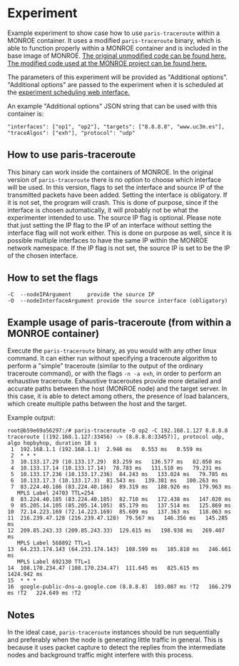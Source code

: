 # Experiment
Example experiment to show case how to use `paris-traceroute` within a MONROE container.
It uses a modified `paris-traceroute` binary, which is able to function properly within
a MONROE container and is included in the base image of MONROE.
[The original unmodified code can be found here.](https://code.google.com/p/paris-traceroute/source/checkout) [The modified code used at the MONROE project can be found here.](https://github.com/FoivosMichelinakis/paris-traceroute-monroe-project)

The parameters of this experiment will be provided as "Additional options".
"Additional options" are passed to the experiment when it is scheduled at the [experiment
scheduling web interface.](https://www.monroe-system.eu/NewExperiment.html)

An example "Additional options" JSON string that can be used with this container is:
```
"interfaces": ["op1", "op2"], "targets": ["8.8.8.8", "www.uc3m.es"], "traceAlgos": ["exh"], "protocol": "udp"
```
## How to use paris-traceroute

This binary can work inside the containers of MONROE. In the original version of `paris-traceroute` there is no option to choose which interface will be used. In this version, flags to set the interface and source IP of the transmitted packets have been added. Setting the interface is obligatory. If it is not set, the program will crash. This is done of purpose, since if the interface is chosen automatically, it will probably not be what the experimenter intended to use. The source IP flag is optional. Please note that just setting the IP flag to the IP of an interface without setting the interface flag will not work either. This is done on purpose as well, since it is possible multiple interfaces to have the same IP within the MONROE network namespace. If the IP flag is not set, the source IP is set to be the IP of the chosen interface.

## How to set the flags
```
-C  --nodeIPArgument     provide the source IP
-O  --nodeInterfaceArgument provide the source interface (obligatory)
```

## Example usage of paris-traceroute (from within a MONROE container)
Execute the `paris-traceroute` binary, as you would with any other linux command. It can either run without specifying a traceroute algorithm to perform a "simple" traceroute (similar to the output of the ordinary traceroute command), or with the flags `-n -a exh`, in order to perform an exhaustive traceroute. Exhaustive traceroutes provide more detailed and accurate paths between the host (MONROE node) and the target server. In this case, it is able to detect among others, the presence of load balancers, which create multiple paths between the host and the target.


Example output:
```
root@b59e69a56297:/# paris-traceroute -O op2 -C 192.168.1.127 8.8.8.8
traceroute [(192.168.1.127:33456) -> (8.8.8.8:33457)], protocol udp, algo hopbyhop, duration 18 s
 1  192.168.1.1 (192.168.1.1)  2.946 ms   0.553 ms   0.559 ms 
 2  * * *
 3  10.133.17.29 (10.133.17.29)  83.259 ms   136.577 ms   82.050 ms 
 4  10.133.17.14 (10.133.17.14)  78.783 ms   131.510 ms   79.231 ms 
 5  10.133.17.236 (10.133.17.236)  84.243 ms   133.024 ms   79.785 ms 
 6  10.133.17.3 (10.133.17.3)  81.543 ms   139.381 ms   100.263 ms 
 7  83.224.40.186 (83.224.40.186)  89.319 ms   188.926 ms   179.963 ms 
   MPLS Label 24703 TTL=254
 8  83.224.40.185 (83.224.40.185)  82.710 ms   172.438 ms   147.020 ms 
 9  85.205.14.105 (85.205.14.105)  85.179 ms   137.514 ms   125.869 ms 
10  72.14.223.169 (72.14.223.169)  85.609 ms   137.363 ms   118.063 ms 
11  216.239.47.128 (216.239.47.128)  79.567 ms   146.356 ms   145.285 ms 
12  209.85.243.33 (209.85.243.33)  129.615 ms   198.938 ms   269.407 ms 
   MPLS Label 568892 TTL=1
13  64.233.174.143 (64.233.174.143)  108.599 ms   185.810 ms   246.661 ms 
   MPLS Label 692130 TTL=1
14  108.170.234.47 (108.170.234.47)  111.645 ms   825.615 ms   1424.942 ms 
15  * * *
16  google-public-dns-a.google.com (8.8.8.8)  103.087 ms !T2   166.279 ms !T2   224.649 ms !T2 
```

## Notes
In the ideal case, `paris-traceroute` instances should be run sequentially and preferably when the node is generating little traffic in general. This is because it uses packet capture to detect the replies from the intermediate nodes and background traffic might interfere with this process.

